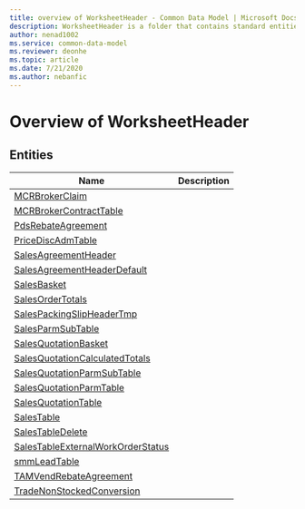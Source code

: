 ```yaml
---
title: overview of WorksheetHeader - Common Data Model | Microsoft Docs
description: WorksheetHeader is a folder that contains standard entities related to the Common Data Model.
author: nenad1002
ms.service: common-data-model
ms.reviewer: deonhe
ms.topic: article
ms.date: 7/21/2020
ms.author: nebanfic
---
```


# Overview of WorksheetHeader


## Entities

|Name|Description|
|---|---|
|[MCRBrokerClaim](MCRBrokerClaim.md)||
|[MCRBrokerContractTable](MCRBrokerContractTable.md)||
|[PdsRebateAgreement](PdsRebateAgreement.md)||
|[PriceDiscAdmTable](PriceDiscAdmTable.md)||
|[SalesAgreementHeader](SalesAgreementHeader.md)||
|[SalesAgreementHeaderDefault](SalesAgreementHeaderDefault.md)||
|[SalesBasket](SalesBasket.md)||
|[SalesOrderTotals](SalesOrderTotals.md)||
|[SalesPackingSlipHeaderTmp](SalesPackingSlipHeaderTmp.md)||
|[SalesParmSubTable](SalesParmSubTable.md)||
|[SalesQuotationBasket](SalesQuotationBasket.md)||
|[SalesQuotationCalculatedTotals](SalesQuotationCalculatedTotals.md)||
|[SalesQuotationParmSubTable](SalesQuotationParmSubTable.md)||
|[SalesQuotationParmTable](SalesQuotationParmTable.md)||
|[SalesQuotationTable](SalesQuotationTable.md)||
|[SalesTable](SalesTable.md)||
|[SalesTableDelete](SalesTableDelete.md)||
|[SalesTableExternalWorkOrderStatus](SalesTableExternalWorkOrderStatus.md)||
|[smmLeadTable](smmLeadTable.md)||
|[TAMVendRebateAgreement](TAMVendRebateAgreement.md)||
|[TradeNonStockedConversion](TradeNonStockedConversion.md)||
